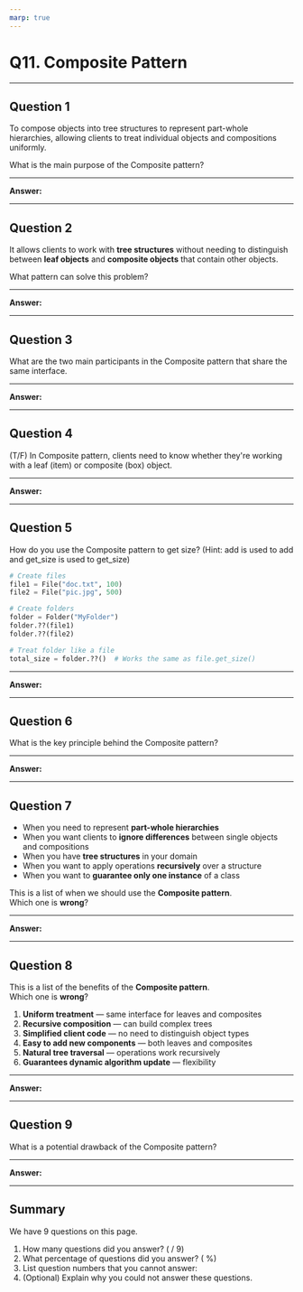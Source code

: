 ```yaml
---
marp: true
---
```


# Q11. Composite Pattern

---

## Question 1

To compose objects into tree structures to represent part-whole hierarchies, allowing clients to treat individual objects and compositions uniformly.

What is the main purpose of the Composite pattern?

---

**Answer:**


---

## Question 2

It allows clients to work with **tree structures** without needing to distinguish between **leaf objects** and **composite objects** that contain other objects.

What pattern can solve this problem?

---

**Answer:**


---

## Question 3

What are the two main participants in the Composite pattern that share the same interface.

---

**Answer:**


---

## Question 4

(T/F) In Composite pattern, clients need to know whether they're working with a leaf (item) or composite (box) object.

---

**Answer:**


---

## Question 5

How do you use the Composite pattern to get size? (Hint: add is used to add and get_size is used to get_size)

```python
# Create files
file1 = File("doc.txt", 100)
file2 = File("pic.jpg", 500)

# Create folders
folder = Folder("MyFolder")
folder.??(file1)
folder.??(file2)

# Treat folder like a file
total_size = folder.??()  # Works the same as file.get_size()
```

---

**Answer:**


---

## Question 6

What is the key principle behind the Composite pattern?

---

**Answer:**


---

## Question  7

- When you need to represent **part-whole hierarchies**
- When you want clients to **ignore differences** between single objects and compositions
- When you have **tree structures** in your domain
- When you want to apply operations **recursively** over a structure
- When you want to **guarantee only one instance** of a class

This is a list of when we should use the **Composite pattern**.  
Which one is **wrong**?

---

**Answer:**


---

## Question  8

This is a list of the benefits of the **Composite pattern**.  
Which one is **wrong**?

1. **Uniform treatment** — same interface for leaves and composites  
2. **Recursive composition** — can build complex trees  
3. **Simplified client code** — no need to distinguish object types  
4. **Easy to add new components** — both leaves and composites  
5. **Natural tree traversal** — operations work recursively  
6. **Guarantees dynamic algorithm update** — flexibility

---

**Answer:**


---

## Question 9

What is a potential drawback of the Composite pattern?

---

**Answer:**


---

## Summary

We have 9 questions on this page.

1. How many questions did you answer? ( / 9)
2. What percentage of questions did you answer? (  %)
3. List question numbers that you cannot answer:
4. (Optional) Explain why you could not answer these questions.
